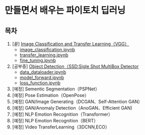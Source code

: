 # 만들면서 배우는 파이토치 딥러닝

## 목차

1. [끝] [Image Classification and Transfer Learning（VGG）](/1_image_classification/)
    - [image_classification.ipynb](/1_image_classification/1-image_classification.ipynb)
    - [transfer_learning.ipynb](/1_image_classification/2-transfer_learning.ipynb)
    - [fine_tuning.ipynb](/1_image_classification/3-fine_tuning.ipynb)
2. [공부중] [Object Detection（SSD:Sigle Shot MultiBox Detector](/2_objectdetection/)
    - [data_dataloader.ipynb](/2_objectdetection/1-dataset_dataloader.ipynb)
    - [model_forward.ipynb](/2_objectdetection/2-model_forward.ipynb)
    - [loss_function.ipynb](/2_objectdetection/3-loss_function.ipynb)
3. [예정] Sementic Segmentation（PSPNet）
4. [예정] Pose Estimation（OpenPose）
5. [예정] GAN/Image Generating（DCGAN、Self-Attention GAN）
6. [예정] GAN/Anomaly Detection（AnoGAN、Efficient GAN)
7. [예정] NLP Emotion Recognition（Transformer）
8. [예정] NLP Emotion Recognition（BERT）
9. [예정] Video TransferLearning（3DCNN,ECO）
